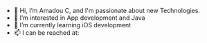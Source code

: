 - 👋 Hi, I’m Amadou C, and I'm passionate about new Technologies.
- 👀 I’m interested in App development and Java
- 🌱 I’m currently learning iOS development
- 📫 I can be reached at:

<!---
acdevx/acdevx is a ✨ special ✨ repository because its `README.md` (this file) appears on your GitHub profile.
You can click the Preview link to take a look at your changes.
--->
